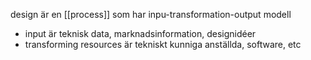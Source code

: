 design är en [[process]] som har inpu-transformation-output modell
- input är teknisk data, marknadsinformation, designidéer
- transforming resources är tekniskt kunniga anställda, software, etc


